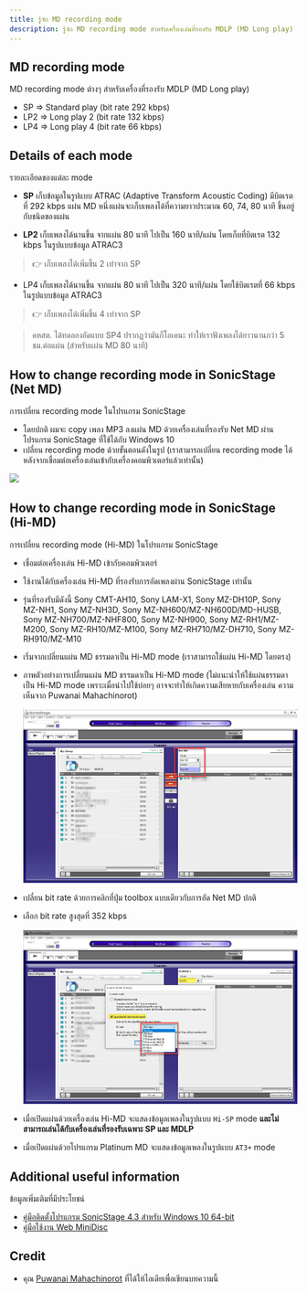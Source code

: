 ```yaml
---
title: รู้จัก MD recording mode
description: รู้จัก MD recording mode สำหรับเครื่องเล่นที่รองรับ MDLP (MD Long play)
---
```


##  MD recording mode
MD recording mode ต่างๆ สำหรับเครื่องที่รองรับ MDLP (MD Long play)

- SP => Standard play (bit rate 292 kbps)
- LP2 => Long play 2 (bit rate 132 kbps)
- LP4 => Long play 4 (bit rate 66 kbps)

## Details of each mode
รายละเอียดของแต่ละ mode

- **SP** เก็บข้อมูลในรูปแบบ ATRAC (Adaptive Transform Acoustic Coding) มีบิตเรตที่ 292 kbps
  แผ่น MD หนึ่งแผ่นจะเก็บเพลงได้ที่ความยาวประมาณ 60, 74, 80 นาที ขึ้นอยู่กับชนิดของแผ่น

- **LP2** เก็บเพลงได้นานขึ้น จากแผ่น 80 นาที ไปเป็น 160 นาที/แผ่น โดยเก็บที่บิตเรต 132 kbps ในรูปแบบข้อมูล ATRAC3
> 👉 เก็บเพลงได้เพิ่มขึ้น 2 เท่าจาก SP

- LP4 เก็บเพลงได้นานขึ้น จากแผ่น 80 นาที ไปเป็น 320 นาที/แผ่น โดยใช้บิตเรตที่ 66 kbps ในรูปแบบข้อมูล ATRAC3
> 👉 เก็บเพลงได้เพิ่มขึ้น 4 เท่าจาก SP

> คหสต. ได้ทดลองอัดแบบ SP4 ปรากฏว่ามันก็โอเคนะ ทำให้เราฟังเพลงได้ยาวนานกว่า 5 ชม.ต่อแผ่น (สำหรับแผ่น MD 80 นาที)

## How to change recording mode in SonicStage (Net MD)
การเปลี่ยน recording mode ในโปรแกรม SonicStage

- โดยปกติ ผมจะ copy เพลง MP3 ลงแผ่น MD ด้วยเครื่องเล่นที่รองรับ Net MD ผ่านโปรแกรม SonicStage ที่ใช้ได้กับ Windows 10
- เปลี่ยน recording mode ด้วยขั้นตอนดังในรูป (เราสามารถเปลี่ยน recording mode ได้ หลังจากเชื่อมต่อเครื่องเล่นเข้ากับเครื่องคอมพิวเตอร์แล้วเท่านั้น)

![](images/md-recording-mode/change-recording-mode.png)

## How to change recording mode in SonicStage (Hi-MD)
การเปลี่ยน recording mode (Hi-MD) ในโปรแกรม SonicStage

- เชื่อมต่อเครื่องเล่น Hi-MD เข้ากับคอมพิวเตอร์
- ใช้งานได้กับเครื่องเล่น Hi-MD ที่รองรับการอัดเพลงผ่าน SonicStage เท่านั้น
- รุ่นที่รองรับมีดังนี้ Sony CMT-AH10, Sony LAM-X1, Sony MZ-DH10P, Sony MZ-NH1, Sony MZ-NH3D, Sony MZ-NH600/MZ-NH600D/MD-HUSB, Sony MZ-NH700/MZ-NHF800,
  Sony MZ-NH900, Sony MZ-RH1/MZ-M200, Sony MZ-RH10/MZ-M100, Sony MZ-RH710/MZ-DH710, Sony MZ-RH910/MZ-M10
- เริ่มจากเปลี่ยนแผ่น MD ธรรมดาเป็น Hi-MD mode (เราสามารถใช้แผ่น Hi-MD โดยตรง)
- ภาพตัวอย่างการเปลี่ยนแผ่น MD ธรรมดาเป็น Hi-MD mode
  (ไม่แนะนำให้ใช้แผ่นธรรมดาเป็น Hi-MD mode เพราะเมื่อนำไปใช้บ่อยๆ อาจจะทำให้เกิดความเสียหายกับเครื่องเล่น ความเห็นจาก Puwanai Mahachinorot)

  ![](images/md-recording-mode/change-hi-md-mode.png)

- เปลี่ยน bit rate ด้วยการคลิกที่ปุ่ม toolbox แบบเดียวกับการอัด Net MD ปกติ
- เลือก bit rate สูงสุดที่ 352 kbps

  ![](images/md-recording-mode/change-hi-md-bit-rate.png)

- เมื่อเปิดแผ่นด้วยเครื่องเล่น Hi-MD จะแสดงข้อมูลเพลงในรูปแบบ `Hi-SP` mode **และไม่สามารถเล่นได้กับเครื่องเล่นที่รองรับเฉพาะ SP และ MDLP**
- เมื่อเปิดแผ่นด้วยโปรแกรม Platinum MD จะแสดงข้อมูลเพลงในรูปแบบ `AT3+` mode

## Additional useful information
ข้อมูลเพิ่มเติมที่มีประโยชน์

- [คู่มือติดตั้งโปรแกรม SonicStage 4.3 สำหรับ Windows 10 64-bit](/net-md/sonic-stage-manual-installation-manual)
- [คู่มือใช้งาน Web MiniDisc](/net-md/web-mini-disc-user-guide)

## Credit
- คุณ [Puwanai Mahachinorot](https://www.facebook.com/pinghitz) ที่ได้ให้ไอเดียเพื่อเขียนบทความนี้
